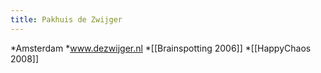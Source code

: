 ```yaml
---
title: Pakhuis de Zwijger
---
```

*Amsterdam
*www.dezwijger.nl
*[[Brainspotting 2006]]
*[[HappyChaos 2008]]
